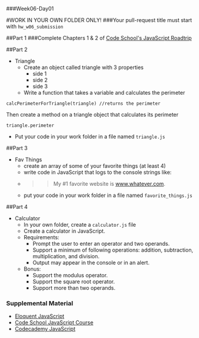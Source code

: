 ###Week06-Day01

#WORK IN YOUR OWN FOLDER ONLY!
###Your pull-request title must start with `hw_w06_submission`

##Part 1
###Complete Chapters 1 & 2 of [Code School's JavaScript Roadtrip](https://www.codeschool.com/courses/javascript-road-trip-part-1)

##Part 2
- Triangle
  - Create an object called triangle with 3 properties
    - side 1
    - side 2
    - side 3
  - Write a function that takes a variable and calculates the perimeter
```
calcPerimeterForTriangle(triangle) //returns the perimeter
```
Then create a method on a triangle object that calculates its perimeter

```
triangle.perimeter
```
  - Put your code in your work folder in a file named `triangle.js`

##Part 3
- Fav Things
  - create an array of some of your favorite things (at least 4)
  - write code in JavaScript that logs to the console strings like:
  - >> My #1 favorite website is www.whatever.com.
  - put your code in your work folder in a file named `favorite_things.js`

##Part 4
- Calculator
  - In your own folder, create a `calculator.js` file
  - Create a calculator in JavaScript.
  - Requirements:
    - Prompt the user to enter an operator and two operands.
    - Support a minimum of following operations: addition, subtraction, multiplication, and division.
    - Output may appear in the console or in an alert.
  - Bonus:
    - Support the modulus operator.
    - Support the square root operator.
    - Support more than two operands.

### Supplemental Material
* [Eloquent JavaScript](http://eloquentjavascript.net/)
* [Code School JavaScript Course](https://www.codeschool.com/courses/javascript-road-trip-part-1)
* [Codecademy JavaScript](http://www.codecademy.com/tracks/javascript)
